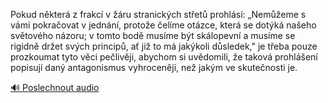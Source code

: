 
Pokud některá z frakcí v žáru stranických střetů prohlásí: „Nemůžeme s vámi pokračovat v jednání, protože čelíme otázce, která se dotýká našeho světového názoru; v tomto bodě musíme být skálopevní a musíme se rigidně držet svých principů, ať již to má jakýkoli důsledek," je třeba pouze prozkoumat tyto věci pečlivěji, abychom si uvědomili, že taková prohlášení popisují daný antagonismus vyhroceněji, než jakým ve skutečnosti je.

[🔊 Poslechnout audio](/data/7-paragraphs/audio/chapter_38/para_012-Pokud-nkter-z-frakc-v-ru-stranickch-stet-p.mp3)
